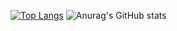 [![Top Langs](https://github-readme-stats.vercel.app/api/top-langs/?username=tcx42&layout=compact&theme=dark)](https://github.com/anuraghazra/github-readme-stats)
![Anurag's GitHub stats](https://github-readme-stats.vercel.app/api?username=tcx42&show_icons=true&theme=radical)
